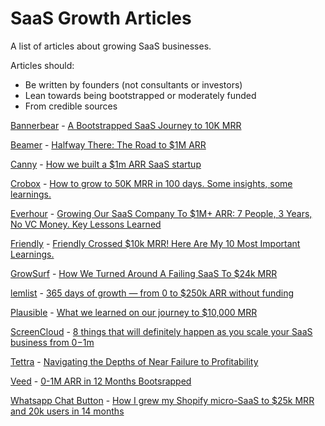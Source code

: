 # SaaS Growth Articles

A list of articles about growing SaaS businesses.

Articles should:

- Be written by founders (not consultants or investors)
- Lean towards being bootstrapped or moderately funded
- From credible sources

[Bannerbear](https://www.bannerbear.com) - [A Bootstrapped SaaS Journey to 10K MRR](https://www.bannerbear.com/journey-to-10k-mrr/)

[Beamer](https://www.getbeamer.com) - [Halfway There: The Road to $1M ARR](https://www.getbeamer.com/blog/halfway-there-the-road-to-1m-arr)

[Canny](https://canny.io) - [How we built a $1m ARR SaaS startup](https://canny.io/blog/how-we-built-a-1m-arr-saas-startup/)

[Crobox](https://crobox.com/) - [How to grow to 50K MRR in 100 days. Some insights, some learnings.](https://medium.com/@rodgerdwightbuyvoets/how-to-grow-to-50k-mrr-in-100-days-some-insights-some-learnings-585fbcd0ddec)

[Everhour](https://everhour.com/) - [Growing Our SaaS Company To $1M+ ARR: 7 People, 3 Years, No VC Money. Key Lessons Learned](https://medium.com/everhour/growing-our-saas-company-to-1m-arr-7-people-3-years-no-vc-money-key-lessons-learned-2d53766507d2)

[Friendly](https://friendly.is/en/10k-mrr) - [Friendly Crossed $10k MRR! Here Are My 10 Most Important Learnings.](https://friendly.is/en/10k-mrr)

[GrowSurf](https://growsurf.com/) - [How We Turned Around A Failing SaaS To $24k MRR](https://www.indiehackers.com/post/how-we-turned-around-a-failing-saas-to-24k-mrr-1ffd18553f?utm_source=pocket-app&utm_medium=share)

[lemlist](https://www.lemlist.com/) - [365 days of growth — from 0 to $250k ARR without funding](https://medium.com/@guillaume.moubeche/365-days-of-growth-from-0-to-250k-arr-2014d0c54671)

[Plausible](https://plausible.io) - [What we learned on our journey to $10,000 MRR](https://plausible.io/blog/growing-saas-mrr)

[ScreenCloud](https://screencloud.com/) - [8 things that will definitely happen as you scale your SaaS business from $0-$1m](https://medium.com/screencloud-journey/8-things-that-will-definitely-happen-as-you-scale-your-saas-business-from-0-1m-f42aa7c37be0)

[Tettra](https://tettra.com) - [Navigating the Depths of Near Failure to Profitability](https://open.tettra.com/navigating-the-depths-of-near-failure-to-profitability-an-introduction/)

[Veed](https://www.veed.io) - [0-1M ARR in 12 Months Bootsrapped](https://www.veed.io/blog/0-1m-arr-12-months/)

[Whatsapp Chat Button](https://apps.shopify.com/whatsapp-chat-button) - [How I grew my Shopify micro-SaaS to $25k MRR and 20k users in 14 months](https://www.preetamnath.com/blog/grow-shopify-micro-saas-to-25k-mrr-in-14-months)

